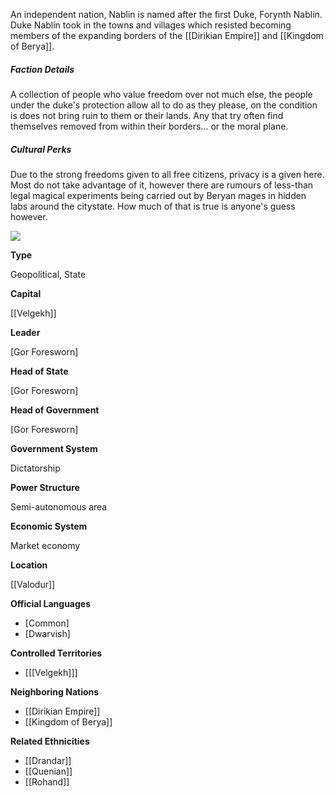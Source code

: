An independent nation, Nablin is named after the first Duke, Forynth Nablin. Duke Nablin took in the towns and villages which resisted becoming members of the expanding borders of the [[Dirikian Empire]] and [[Kingdom of Berya]].    

##### Faction Details

A collection of people who value freedom over not much else, the people under the duke's protection allow all to do as they please, on the condition is does not bring ruin to them or their lands. Any that try often find themselves removed from within their borders... or the moral plane.  

##### Cultural Perks

Due to the strong freedoms given to all free citizens, privacy is a given here. Most do not take advantage of it, however there are rumours of less-than legal magical experiments being carried out by Beryan mages in hidden labs around the citystate. How much of that is true is anyone's guess however.

![](assets/nablinmap.jpg)

**Type**

Geopolitical, State

**Capital**

[[Velgekh]]

**Leader**

[Gor Foresworn]

**Head of State**

[Gor Foresworn]

**Head of Government**

[Gor Foresworn]

**Government System**

Dictatorship

**Power Structure**

Semi-autonomous area

**Economic System**

Market economy

**Location**

[[Valodur]]

**Official Languages**

*   [Common]
*   [Dwarvish]

**Controlled Territories**

*   [[[Velgekh]]]

**Neighboring Nations**

*   [[Dirikian Empire]]
*   [[Kingdom of Berya]]

**Related Ethnicities**

*   [[Drandar]]
*   [[Quenian]]
*   [[Rohand]]